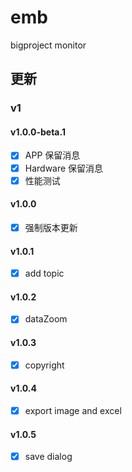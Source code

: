 
# emb
bigproject monitor

## 更新
### v1

#### v1.0.0-beta.1
- [x] APP 保留消息
- [x] Hardware 保留消息
- [x] 性能测试

#### v1.0.0
- [x] 强制版本更新

#### v1.0.1
- [x] add topic

#### v1.0.2
- [x] dataZoom

#### v1.0.3
- [x] copyright

#### v1.0.4
- [x] export image and excel

#### v1.0.5
- [x] save dialog
